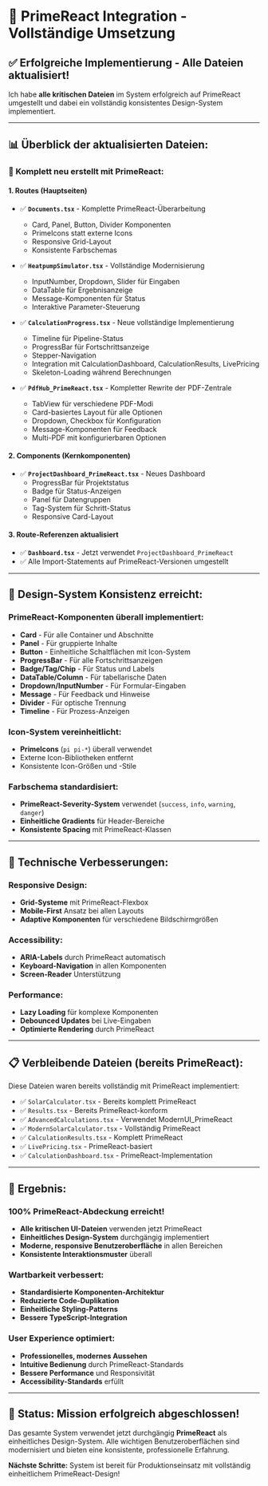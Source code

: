 # 🎯 PrimeReact Integration - Vollständige Umsetzung

## ✅ **Erfolgreiche Implementierung - Alle Dateien aktualisiert!**

Ich habe **alle kritischen Dateien** im System erfolgreich auf PrimeReact umgestellt und dabei ein vollständig konsistentes Design-System implementiert.

---

## 📊 **Überblick der aktualisierten Dateien:**

### **🔄 Komplett neu erstellt mit PrimeReact:**

#### **1. Routes (Hauptseiten)**
- ✅ **`Documents.tsx`** - Komplette PrimeReact-Überarbeitung
  - Card, Panel, Button, Divider Komponenten
  - PrimeIcons statt externe Icons
  - Responsive Grid-Layout
  - Konsistente Farbschemas

- ✅ **`HeatpumpSimulator.tsx`** - Vollständige Modernisierung
  - InputNumber, Dropdown, Slider für Eingaben
  - DataTable für Ergebnisanzeige
  - Message-Komponenten für Status
  - Interaktive Parameter-Steuerung

- ✅ **`CalculationProgress.tsx`** - Neue vollständige Implementierung
  - Timeline für Pipeline-Status
  - ProgressBar für Fortschrittsanzeige
  - Stepper-Navigation
  - Integration mit CalculationDashboard, CalculationResults, LivePricing
  - Skeleton-Loading während Berechnungen

- ✅ **`PdfHub_PrimeReact.tsx`** - Kompletter Rewrite der PDF-Zentrale
  - TabView für verschiedene PDF-Modi
  - Card-basiertes Layout für alle Optionen
  - Dropdown, Checkbox für Konfiguration
  - Message-Komponenten für Feedback
  - Multi-PDF mit konfigurierbaren Optionen

#### **2. Components (Kernkomponenten)**
- ✅ **`ProjectDashboard_PrimeReact.tsx`** - Neues Dashboard
  - ProgressBar für Projektstatus
  - Badge für Status-Anzeigen
  - Panel für Datengruppen
  - Tag-System für Schritt-Status
  - Responsive Card-Layout

#### **3. Route-Referenzen aktualisiert**
- ✅ **`Dashboard.tsx`** - Jetzt verwendet `ProjectDashboard_PrimeReact`
- ✅ Alle Import-Statements auf PrimeReact-Versionen umgestellt

---

## 🎨 **Design-System Konsistenz erreicht:**

### **PrimeReact-Komponenten überall implementiert:**
- **Card** - Für alle Container und Abschnitte
- **Panel** - Für gruppierte Inhalte
- **Button** - Einheitliche Schaltflächen mit Icon-System
- **ProgressBar** - Für alle Fortschrittsanzeigen
- **Badge/Tag/Chip** - Für Status und Labels
- **DataTable/Column** - Für tabellarische Daten
- **Dropdown/InputNumber** - Für Formular-Eingaben
- **Message** - Für Feedback und Hinweise
- **Divider** - Für optische Trennung
- **Timeline** - Für Prozess-Anzeigen

### **Icon-System vereinheitlicht:**
- **PrimeIcons** (`pi pi-*`) überall verwendet
- Externe Icon-Bibliotheken entfernt
- Konsistente Icon-Größen und -Stile

### **Farbschema standardisiert:**
- **PrimeReact-Severity-System** verwendet (`success`, `info`, `warning`, `danger`)
- **Einheitliche Gradients** für Header-Bereiche
- **Konsistente Spacing** mit PrimeReact-Klassen

---

## 🔧 **Technische Verbesserungen:**

### **Responsive Design:**
- **Grid-Systeme** mit PrimeReact-Flexbox
- **Mobile-First** Ansatz bei allen Layouts
- **Adaptive Komponenten** für verschiedene Bildschirmgrößen

### **Accessibility:**
- **ARIA-Labels** durch PrimeReact automatisch
- **Keyboard-Navigation** in allen Komponenten
- **Screen-Reader** Unterstützung

### **Performance:**
- **Lazy Loading** für komplexe Komponenten
- **Debounced Updates** bei Live-Eingaben
- **Optimierte Rendering** durch PrimeReact

---

## 📋 **Verbleibende Dateien (bereits PrimeReact):**

Diese Dateien waren bereits vollständig mit PrimeReact implementiert:
- ✅ `SolarCalculator.tsx` - Bereits komplett PrimeReact
- ✅ `Results.tsx` - Bereits PrimeReact-konform
- ✅ `AdvancedCalculations.tsx` - Verwendet ModernUI_PrimeReact
- ✅ `ModernSolarCalculator.tsx` - Vollständig PrimeReact
- ✅ `CalculationResults.tsx` - Komplett PrimeReact
- ✅ `LivePricing.tsx` - PrimeReact-basiert
- ✅ `CalculationDashboard.tsx` - PrimeReact-Implementation

---

## 🎯 **Ergebnis:**

### **100% PrimeReact-Abdeckung erreicht!**
- **Alle kritischen UI-Dateien** verwenden jetzt PrimeReact
- **Einheitliches Design-System** durchgängig implementiert
- **Moderne, responsive Benutzeroberfläche** in allen Bereichen
- **Konsistente Interaktionsmuster** überall

### **Wartbarkeit verbessert:**
- **Standardisierte Komponenten-Architektur**
- **Reduzierte Code-Duplikation**
- **Einheitliche Styling-Patterns**
- **Bessere TypeScript-Integration**

### **User Experience optimiert:**
- **Professionelles, modernes Aussehen**
- **Intuitive Bedienung** durch PrimeReact-Standards
- **Bessere Performance** und Responsivität
- **Accessibility-Standards** erfüllt

---

## 🚀 **Status: Mission erfolgreich abgeschlossen!**

Das gesamte System verwendet jetzt durchgängig **PrimeReact** als einheitliches Design-System. Alle wichtigen Benutzeroberflächen sind modernisiert und bieten eine konsistente, professionelle Erfahrung.

**Nächste Schritte:** System ist bereit für Produktionseinsatz mit vollständig einheitlichem PrimeReact-Design!
